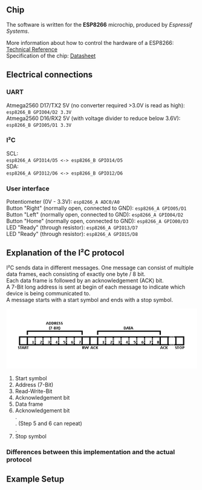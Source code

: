 ## Chip
The software is written for the **ESP8266** microchip, produced by *Espressif Systems*.

More information about how to control the hardware of a ESP8266: [Technical Reference](https://www.espressif.com/sites/default/files/documentation/esp8266-technical_reference_en.pdf)  
Specification of the chip: [Datasheet](https://www.espressif.com/sites/default/files/documentation/esp8266-technical_reference_en.pdf)  

## Electrical connections
### UART
Atmega2560 D17/TX2 5V (no converter required >3.0V is read as high):  
    `esp8266_B GPIO04/D2 3.3V`  
Atmega2560 D16/RX2 5V (with voltage divider to reduce below 3.6V):  
    `esp8266_B GPIO05/D1 3.3V`  

### I²C
SCL:  
    `esp8266_A GPIO14/D5 <-> esp8266_B GPIO14/D5`  
SDA:  
    `esp8266_A GPIO12/D6 <-> esp8266_B GPIO12/D6`  

### User interface
Potentiometer (0V - 3.3V):                        `esp8266_A ADC0/A0`  
Button "Right" (normally open, connected to GND): `esp8266_A GPIO05/D1`  
Button "Left" (normally open, connected to GND):  `esp8266_A GPIO04/D2`  
Button "Home" (normally open, connected to GND):  `esp8266_A GPIO00/D3`  
LED "Ready" (through resistor):                   `esp8266_A GPIO13/D7`  
LED "Ready" (through resistor):                   `esp8266_A GPIO15/D8`  

## Explanation of the I²C protocol
I²C sends data in different messages. One message can consist of multiple data frames, each consisting of exactly one byte / 8 bit.  
Each data frame is followed by an acknowledgement (ACK) bit.  
A 7-Bit long address is sent at begin of each message to indicate which device is being communicated to.  
A message starts with a start symbol and ends with a stop symbol.  

![I2C Protocol](https://github.com/DavidRisch/esp8266_i2c/blob/master/i2c_protocol.png?raw=true)

1. Start symbol
2. Address (7-Bit)
3. Read-Write-Bit
4. Acknowledgement bit
5. Data frame
6. Acknowledgement bit  
.  
.    (Step 5 and 6 can repeat)  
.  
7. Stop symbol

### Differences between this implementation and the actual protocol

## Example Setup
